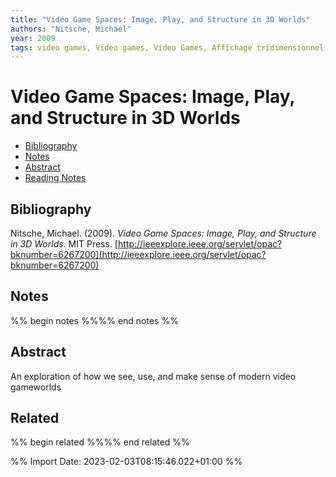 ```yaml
---
title: "Video Game Spaces: Image, Play, and Structure in 3D Worlds"
authors: "Nitsche, Michael"
year: 2009
tags: video games, Video games, Video Games, Affichage tridimensionnel, Electronic resource, Jeux vidéo, three-dimensional, Three-dimensional display systems
---
```

# Video Game Spaces: Image, Play, and Structure in 3D Worlds

- [Bibliography](#bibliography)
- [Notes](#notes)
- [Abstract](#abstract)
- [Reading Notes](#reading-notes)

## Bibliography
Nitsche, Michael. (2009). _Video Game Spaces: Image, Play, and Structure in 3D Worlds_. MIT Press. [http://ieeexplore.ieee.org/servlet/opac?bknumber=6267200](http://ieeexplore.ieee.org/servlet/opac?bknumber=6267200)

## Notes
%% begin notes %%%% end notes %%

## Abstract
An exploration of how we see, use, and make sense of modern video gameworlds

## Related
%% begin related %%%% end related %%

%% Import Date: 2023-02-03T08:15:46.022+01:00 %%
